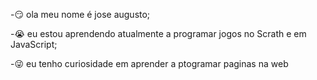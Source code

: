 -:smirk: ola meu nome é jose augusto;

-:sob: eu estou aprendendo atualmente a programar jogos no Scrath e em JavaScript;

-:stuck_out_tongue_winking_eye: eu tenho curiosidade em aprender a ptogramar paginas na web
